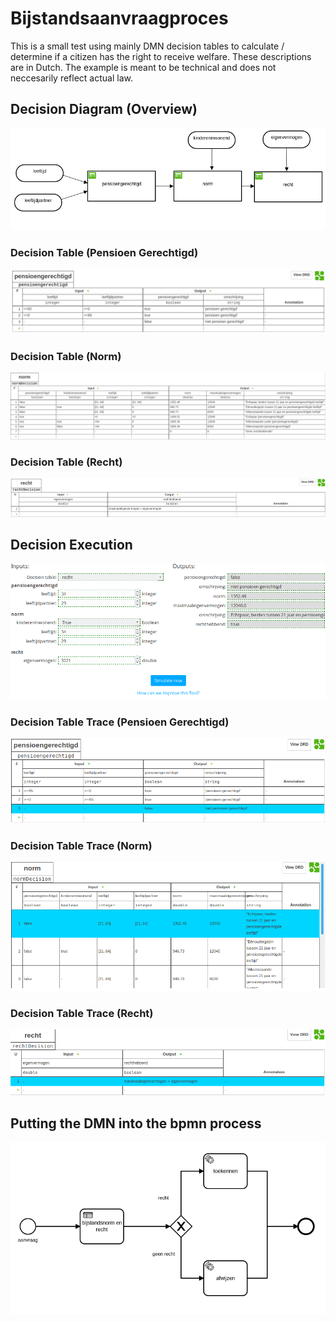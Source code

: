 # Bijstandsaanvraagproces

This is a small test using mainly DMN decision tables to calculate / determine if a citizen has the right to receive welfare. These descriptions are in Dutch. The example is meant to be technical and does not neccesarily reflect actual law.

## Decision Diagram (Overview)

![](./img/decisionTables.png)

### Decision Table (Pensioen Gerechtigd)

![](./img/decision-pensioengerechtigd.png)

### Decision Table (Norm)

![](./img/decision-norm.png)

### Decision Table (Recht)

![](./img/decision-recht.png)

## Decision Execution

![](./img/decisionSimulation.png)

### Decision Table Trace (Pensioen Gerechtigd)

![](./img/decision-pensioengerechtigd-trace.png)

### Decision Table Trace (Norm)

![](./img/decision-norm-trace.png)

### Decision Table Trace (Recht)

![](./img/decision-recht-trace.png)

## Putting the DMN into the bpmn process

![](./img/bijstandsaanvraag-process.png)